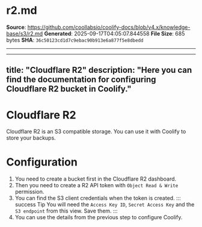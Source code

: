# r2.md

**Source**: https://github.com/coollabsio/coolify-docs/blob/v4.x/knowledge-base/s3/r2.md
**Generated**: 2025-09-17T04:05:07.844558
**File Size**: 685 bytes
**SHA**: `36c50123cd1d7c9ebac90b913e6a877f5e8dbedd`

---

---
title: "Cloudflare R2"
description: "Here you can find the documentation for configuring Cloudflare R2 bucket in Coolify."
---

# Cloudflare R2
Cloudflare R2 is an S3 compatible storage. You can use it with Coolify to store your backups.

# Configuration

1. You need to create a bucket first in the Cloudflare R2 dashboard.
2. Then you need to create a R2 API token with `Object Read & Write` permission.
3. You can find the S3 client credentials when the token is created.
   ::: success Tip
     You will need the `Access Key ID`, `Secret Access Key` and the `S3 endpoint` from this view. Save them.
   :::
4. You can use the details from the previous step to configure Coolify.
